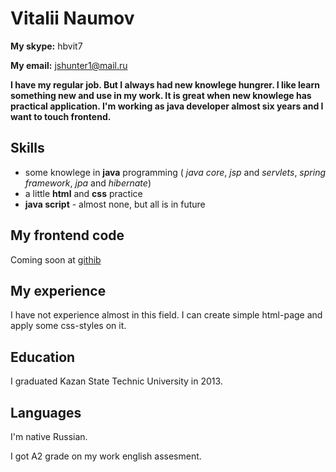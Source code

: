 Vitalii Naumov
==============

__My skype:__ hbvit7

__My email:__ [jshunter1@mail.ru](mailto:jshunter1@mail.ru)

__I have my regular job. But I always had new knowlege hungrer.
I like learn something new and use in my work. It is great
when new knowlege has practical application. I'm working 
as java developer almost six years and I want to touch
frontend.__

Skills
------

* some knowlege in __java__ programming (
_java core_,
_jsp_ and _servlets_,
_spring framework_, _jpa_ and _hibernate_)
* a little **html** and **css** practice
* **java script** - almost none, but all is in future

My frontend code
----------------

Coming soon at [githib](http://github.com/jshunter1)


My experience
-------------

I have not experience almost in this field.
I can create simple html-page and apply some css-styles on it.

Education
---------

I graduated Kazan State Technic University in 2013.

Languages
---------

I'm native Russian.

I got A2 grade on my work english assesment.

